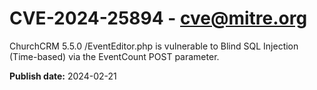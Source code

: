 # CVE-2024-25894 - cve@mitre.org

ChurchCRM 5.5.0 /EventEditor.php is vulnerable to Blind SQL Injection (Time-based) via the EventCount POST parameter.

**Publish date:** 2024-02-21
